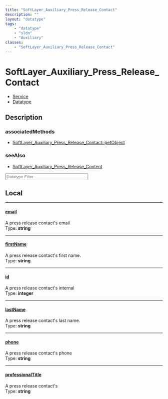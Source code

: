 ```yaml
---
title: "SoftLayer_Auxiliary_Press_Release_Contact"
description: ""
layout: "datatype"
tags:
    - "datatype"
    - "sldn"
    - "Auxiliary"
classes:
    - "SoftLayer_Auxiliary_Press_Release_Contact"
---
```


# SoftLayer_Auxiliary_Press_Release_Contact
<div id='service-datatype'>
    <ul id='sldn-reference-tabs'>
    <li id='service'> <a href='/reference/services/SoftLayer_Auxiliary_Press_Release_Contact' >Service</a></li>    <li id='datatype'> <a href='/reference/datatypes/SoftLayer_Auxiliary_Press_Release_Contact' >Datatype</a></li>
    </ul>
</div>

## Description 





### associatedMethods

*  [SoftLayer_Auxiliary_Press_Release_Contact::getObject](/reference/services/SoftLayer_Auxiliary_Press_Release_Contact/getObject )



### seeAlso

* [SoftLayer_Auxiliary_Press_Release_Content](/reference/services/SoftLayer_Auxiliary_Press_Release_Content )




<!-- Filer BEGIN -->
<div class="view-filters">
        <div class="clearfix">
            <div class="search-input-box">
                <input placeholder="Datatype Filter" onkeyup="titleSearch(inputId='prop-input', divId='properties', elementClass='prop-row')" 
                    type="text" id="prop-input" value="" size="30" maxlength="128" class="form-text">
            </div>
        </div>
</div>
<!-- Filer END -->

<div id="properties" class="content">
<div id="localProperties" class="prop-content" >

## Local
<div class="prop-row">

-----
[email]: #email
#### [email]
A press release contact's email  
<span class="type-label">Type: </span>**string**  



</div>
<div class="prop-row">

-----
[firstName]: #firstname
#### [firstName]
A press release contact's first name.  
<span class="type-label">Type: </span>**string**  



</div>
<div class="prop-row">

-----
[id]: #id
#### [id]
A press release contact's internal  
<span class="type-label">Type: </span>**integer**  



</div>
<div class="prop-row">

-----
[lastName]: #lastname
#### [lastName]
A press release contact's last name.  
<span class="type-label">Type: </span>**string**  



</div>
<div class="prop-row">

-----
[phone]: #phone
#### [phone]
A press release contact's phone  
<span class="type-label">Type: </span>**string**  



</div>
<div class="prop-row">

-----
[professionalTitle]: #professionaltitle
#### [professionalTitle]
A press release contact's  
<span class="type-label">Type: </span>**string**  



</div>
</div>
<!-- LOCAL PROPERTY END -->

</div>


